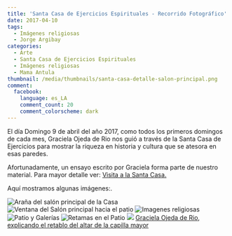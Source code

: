 ```yaml
---
title: 'Santa Casa de Ejercicios Espirituales - Recorrido Fotográfico'
date: 2017-04-10
tags:
  - Imágenes religiosas
  - Jorge Argibay
categories:
  - Arte
  - Santa Casa de Ejercicios Espirituales
  - Imágenes religiosas
  - Mama Antula
thumbnail: /media/thumbnails/santa-casa-detalle-salon-principal.png
comment:
  facebook:
    language: es_LA
    comment_count: 20
    comment_colorscheme: dark  
---
```


El día Domingo 9 de abril del año 2017, como todos los primeros domingos de cada mes, Graciela Ojeda de Rio nos guió a través de la Santa Casa de Ejercicios para mostrar la riqueza en historia y cultura que se atesora en esas paredes.

Afortunadamente, un ensayo escrito por Graciela forma parte de nuestro material. Para mayor detalle ver: [Visita a la Santa Casa.](/2010/06/22/Santa-Casa-de-Ejercicios-Espirituales/)

Aquí mostramos algunas imágenes:.

![Araña del salón principal de la Casa](/media/fotos/santa-casa/santa-casa-detalle-salon-principal_img_2665.jpeg)
![Ventana del Salón principal hacia el patio](/media/fotos/santa-casa/santa-casa-ventana-img_2671.jpeg)
![Imagenes religiosas](/media/fotos/santa-casa/santa-casa-imagen-img_2679.jpeg)
![Patio y Galerías](/media/fotos/santa-casa/santa-casa-galerias-img_2681.jpeg)
![Retamas en el Patio](/media/fotos/santa-casa/santa-casa-galerias-img_2683_crop.jpeg)
![](/media/fotos/santa-casa/santa-casa-galerias-img_2687.jpeg)
[Graciela Ojeda de Rio, explicando el retablo del altar de la capilla mayor](/media/fotos/santa-casa/santa-casa-retablo-altar-mayor-img_2693_crop.jpeg)
